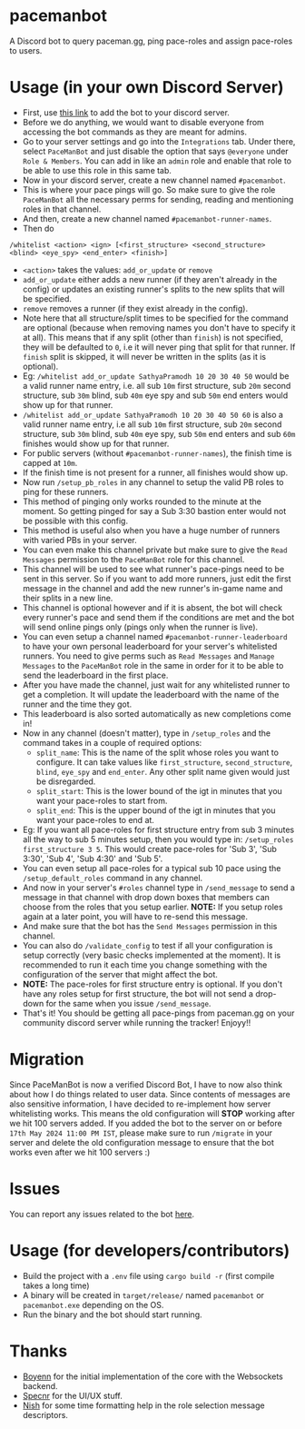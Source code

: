 # pacemanbot
A Discord bot to query paceman.gg, ping pace-roles and assign pace-roles to users.

# Usage (in your own Discord Server)
- First, use [this link](https://discord.com/api/oauth2/authorize?client_id=1136700221603192873&permissions=2416126992&scope=bot%20applications.commands) to add the bot to your discord server.
- Before we do anything, we would want to disable everyone from accessing the bot commands as they are meant for admins.
- Go to your server settings and go into the `Integrations` tab. Under there, select `PaceManBot` and just disable the option that says `@everyone` under `Role & Members`. You can add in like an `admin` role and enable that role to be able to use this role in this same tab.
- Now in your discord server, create a new channel named `#pacemanbot`.
- This is where your pace pings will go. So make sure to give the role `PaceManBot` all the necessary perms for sending, reading and mentioning roles in that channel.
- And then, create a new channel named `#pacemanbot-runner-names`.
- Then do
```
/whitelist <action> <ign> [<first_structure> <second_structure> <blind> <eye_spy> <end_enter> <finish>]
```
- `<action>` takes the values: `add_or_update` or `remove`
- `add_or_update` either adds a new runner (if they aren't already in the config) or updates an existing runner's splits to the new splits that will be specified.
- `remove` removes a runner (if they exist already in the config).
- Note here that all structure/split times to be specified for the command are optional (because when removing names you don't have to specify it at all). This means that if any split (other than `finish`) is not specified, they will be defaulted to `0`, i.e it will never ping that split for that runner. If `finish` split is skipped, it will never be written in the splits (as it is optional).
- Eg: `/whitelist add_or_update SathyaPramodh 10 20 30 40 50` would be a valid runner name entry, i.e. all sub `10m` first structure, sub `20m` second structure, sub `30m` blind, sub `40m` eye spy and sub `50m` end enters would show up for that runner.
- `/whitelist add_or_update SathyaPramodh 10 20 30 40 50 60` is also a valid runner name entry, i.e all sub `10m` first structure, sub `20m` second structure, sub `30m` blind, sub `40m` eye spy, sub `50m` end enters and sub `60m` finishes would show up for that runner.
- For public servers (without `#pacemanbot-runner-names`), the finish time is capped at `10m`.
- If the finish time is not present for a runner, all finishes would show up.
- Now run `/setup_pb_roles` in any channel to setup the valid PB roles to ping for these runners.
- This method of pinging only works rounded to the minute at the moment. So getting pinged for say a Sub 3:30 bastion enter would not be possible with this config.
- This method is useful also when you have a huge number of runners with varied PBs in your server.
- You can even make this channel private but make sure to give the `Read Messages` permission to the `PaceManBot` role for this channel.
- This channel will be used to see what runner's pace-pings need to be sent in this server. So if you want to add more runners, just edit the first message in the channel and add the new runner's in-game name and their splits in a new line.
- This channel is optional however and if it is absent, the bot will check every runner's pace and send them if the conditions are met and the bot will send online pings only (pings only when the runner is live).
- You can even setup a channel named `#pacemanbot-runner-leaderboard` to have your own personal leaderboard for your server's whitelisted runners. You need to give perms such as `Read Messages` and `Manage Messages` to the `PaceManBot` role in the same in order for it to be able to send the leaderboard in the first place.
- After you have made the channel, just wait for any whitelisted runner to get a completion. It will update the leaderboard with the name of the runner and the time they got.
- This leaderboard is also sorted automatically as new completions come in!
- Now in any channel (doesn't matter), type in `/setup_roles` and the command takes in a couple of required options:
  - `split_name`: This is the name of the split whose roles you want to configure. It can take values like `first_structure`, `second_structure`, `blind`, `eye_spy` and `end_enter`. Any other split name given would just be disregarded.
  - `split_start`: This is the lower bound of the igt in minutes that you want your pace-roles to start from.
  - `split_end`: This is the upper bound of the igt in minutes that you want your pace-roles to end at.
- Eg: If you want all pace-roles for first structure entry from sub 3 minutes all the way to sub 5 minutes setup, then you would type in:
`/setup_roles first_structure 3 5`. This would create pace-roles for 'Sub 3', 'Sub 3:30', 'Sub 4', 'Sub 4:30' and 'Sub 5'.
- You can even setup all pace-roles for a typical sub 10 pace using the `/setup_default_roles` command in any channel.
- And now in your server's `#roles` channel type in `/send_message` to send a message in that channel with drop down boxes that members can choose from the roles that you setup earlier. **NOTE:** If you setup roles again at a later point, you will have to re-send this message.
- And make sure that the bot has the `Send Messages` permission in this channel.
- You can also do `/validate_config` to test if all your configuration is setup correctly (very basic checks implemented at the moment). It is recommended to run it each time you change something with the configuration of the server that might affect the bot.
- **NOTE:** The pace-roles for first structure entry is optional. If you don't have any roles setup for first structure, the bot will not send a drop-down for the same when you issue `/send_message`.
- That's it! You should be getting all pace-pings from paceman.gg on your community discord server while running the tracker! Enjoyy!!

# Migration
Since PaceManBot is now a verified Discord Bot, I have to now also think about how I do things related to user data. Since contents of messages are also sensitive information, I have decided to re-implement how server whitelisting works. This means the old configuration will **STOP** working after we hit 100 servers added. If you added the bot to the server on or before `17th May 2024 11:00 PM IST`, please make sure to run `/migrate` in your server and delete the old configuration message to ensure that the bot works even after we hit 100 servers :)

# Issues
You can report any issues related to the bot [here](https://github.com/paceman-mcsr/pacemanbot/issues).

# Usage (for developers/contributors)
- Build the project with a `.env` file using `cargo build -r` (first compile takes a long time)
- A binary will be created in `target/release/` named `pacemanbot` or `pacemanbot.exe` depending on the OS.
- Run the binary and the bot should start running.

# Thanks
- [Boyenn](https://github.com/dev-boyenn) for the initial implementation of the core with the Websockets backend.
- [Specnr](https://github.com/specnr) for the UI/UX stuff.
- [Nish](https://github.com/ohnishant) for some time formatting help in the role selection message descriptors.
